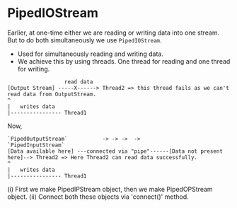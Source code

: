 # PipedIOStream

Earlier, at one-time either we are reading or writing data into one stream. But to do both simultaneously we use `PipedIOStream`.

* Used for simultaneously reading and writing data.
* We achieve this by using threads. One thread for reading and one thread for writing.

```
                  read data
[Output Stream] -----X------> Thread2 => this thread fails as we can't read data from OutputStream.
^
|   writes data
|---------------- Thread1 
```

Now,

```
`PipedOutputStream`           -> -> ->  ->           `PipedInputStream`
[Data available here] ---connected via "pipe"------[Data not present here]--> Thread2 => Here Thread2 can read data successfully.
^
|   writes data
|---------------- Thread1 
```

(i) First we make PipedIPStream object, then we make PipedOPStream object. 
(ii) Connect both these objects via 'connect()' method.
